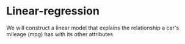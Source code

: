 # Linear-regression
We will construct a linear model that explains the relationship a car's mileage (mpg) has with its other attributes
